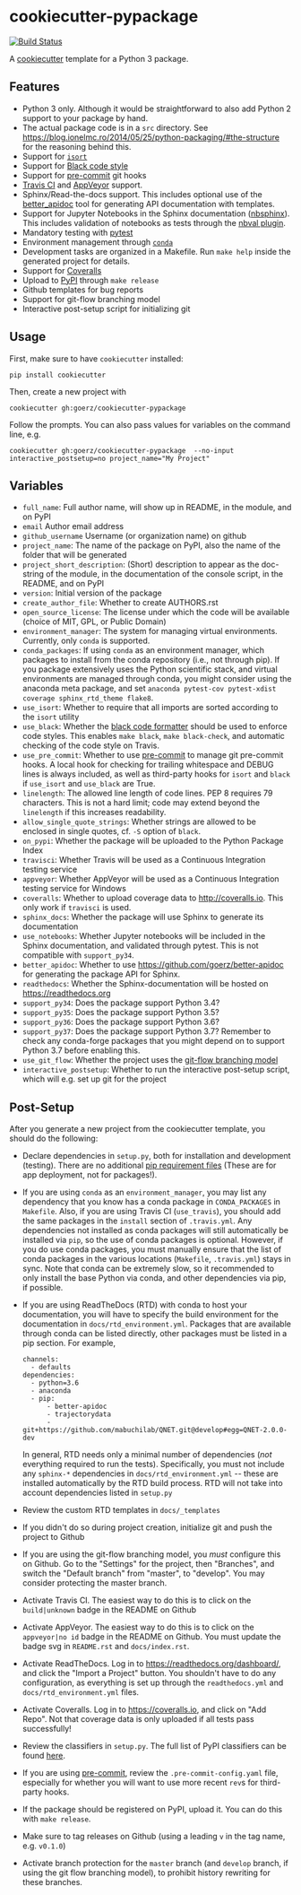 cookiecutter-pypackage
======================

[![Build Status](https://travis-ci.org/goerz/cookiecutter-pypackage.svg?branch=master)](https://travis-ci.org/goerz/cookiecutter-pypackage)

A [cookiecutter][] template for a Python 3 package.

[cookiecutter]: https://github.com/audreyr/cookiecutter


Features
--------


* Python 3 only. Although it would be straightforward to also add Python 2 support to your package by hand.
* The actual package code is in a `src` directory. See <https://blog.ionelmc.ro/2014/05/25/python-packaging/#the-structure> for the reasoning behind this.
* Support for [`isort`](https://github.com/timothycrosley/isort#readme)
* Support for [Black code style](https://github.com/ambv/black#readme)
* Support for [pre-commit](https://pre-commit.com) git hooks
* [Travis CI](https://travis-ci.org) and [AppVeyor](http://appveyor.com) support.
* Sphinx/Read-the-docs support. This includes optional use of the [better_apidoc](https://github.com/goerz/better-apidoc) tool for generating API documentation with templates.
* Support for Jupyter Notebooks in the Sphinx documentation ([nbsphinx](https://nbsphinx.readthedocs.io/en/latest/)). This includes validation of notebooks as tests through the [nbval plugin](https://nbval.readthedocs.io/en/latest/).
* Mandatory testing with [pytest](https://docs.pytest.org)
* Environment management through [`conda`](https://conda.io/docs/)
* Development tasks are organized in a Makefile. Run `make help` inside the generated project for details.
* Support for [Coveralls](http://coveralls.io)
* Upload to [PyPI](https://pypi.org) through `make release`
* Github templates for bug reports
* Support for git-flow branching model
* Interactive post-setup script for initializing git


Usage
-----

First, make sure to have `cookiecutter` installed:

    pip install cookiecutter

Then, create a new project with

    cookiecutter gh:goerz/cookiecutter-pypackage

Follow the prompts. You can also pass values for variables on the command line, e.g.

    cookiecutter gh:goerz/cookiecutter-pypackage  --no-input interactive_postsetup=no project_name="My Project"


Variables
---------

* `full_name`: Full author name, will show up in README, in the module, and on PyPI
* `email` Author email address
* `github_username` Username (or organization name) on github
* `project_name`: The name of the package on PyPI, also the name of the folder that will be generated
* `project_short_description`: (Short) description to appear as the doc-string of the module, in the documentation of the console script, in the README, and on PyPI
* `version`: Initial version of the package
* `create_author_file`: Whether to create AUTHORS.rst
* `open_source_license`: The license under which the code will be available (choice of MIT, GPL, or Public Domain)
* `environment_manager`: The system for managing virtual environments. Currently, only `conda` is supported.
* `conda_packages`: If using `conda` as an environment manager, which packages to install from the conda repository (i.e., not through pip). If you package extensively uses the Python scientific stack, and virtual environments are managed through conda, you might consider using the anaconda meta package, and set `anaconda pytest-cov pytest-xdist coverage sphinx_rtd_theme flake8`.
* `use_isort`: Whether to require that all imports are sorted according to the `isort` utility
* `use_black`: Whether the [black code formatter](https://github.com/ambv/black) should be used to enforce code styles. This enables `make black`, `make black-check`, and automatic checking of the code style on Travis.
* `use_pre_commit`: Whether to use [pre-commit](https://pre-commit.com) to manage git pre-commit hooks. A local hook for checking for trailing whitespace and DEBUG lines is always included, as well as third-party hooks for `isort` and `black` if `use_isort` and `use_black` are True.
* `linelength`: The allowed line length of code lines. PEP 8 requires 79 characters. This is not a hard limit; code may extend beyond the `linelength` if this increases readability.
* `allow_single_quote_strings`: Whether strings are allowed to be enclosed in single quotes, cf. `-S` option of `black`.
* `on_pypi`: Whether the package will be uploaded to the Python Package Index
* `travisci`: Whether Travis will be used as a Continuous Integration testing service
* `appveyor`: Whether AppVeyor will be used as a Continuous Integration testing service for Windows
* `coveralls`: Whether to upload coverage data to <http://coveralls.io>. This only work if `travisci` is used.
* `sphinx_docs`: Whether the package will use Sphinx to generate its documentation
* `use_notebooks`: Whether Jupyter notebooks will be included in the Sphinx documentation, and validated through pytest. This is not compatible with `support_py34`.
* `better_apidoc`: Whether to use <https://github.com/goerz/better-apidoc> for generating the package API for Sphinx.
* `readthedocs`: Whether the Sphinx-documentation will be hosted on <https://readthedocs.org>
* `support_py34`: Does the package support Python 3.4?
* `support_py35`: Does the package support Python 3.5?
* `support_py36`: Does the package support Python 3.6?
* `support_py37`: Does the package support Python 3.7? Remember to check any conda-forge packages that you might depend on to support Python 3.7 before enabling this.
* `use_git_flow`: Whether the project uses the [git-flow branching model](https://github.com/nvie/gitflow#git-flow)
* `interactive_postsetup`: Whether to run the interactive post-setup script, which will e.g. set up git for the project


Post-Setup
----------

After you generate a new project from the cookiecutter template, you should do the following:

*   Declare dependencies in `setup.py`, both for installation and development (testing).  There are no additional [pip requirement files](https://pip.pypa.io/en/stable/user_guide/#requirements-files) (These are for app deployment, not for packages!).

*   If you are using `conda` as an `environment_manager`, you may list any dependency that you know has a conda package in `CONDA_PACKAGES` in `Makefile`. Also, if you are using Travis CI (`use_travis`), you should add the same packages in the `install` section of `.travis.yml`. Any dependencies not installed as conda packages will still automatically be installed via `pip`, so the use of conda packages is optional. However, if you do use conda packages, you must manually ensure that the list of conda packages in the various locations (`Makefile`, `.travis.yml`) stays in sync. Note that conda can be extremely slow, so it recommended to only install the base Python via conda, and other dependencies via pip, if possible.

*   If you are using ReadTheDocs (RTD) with conda to host your documentation, you will have to specify the build environment for the documentation in `docs/rtd_environment.yml`.  Packages that are available through conda can be listed directly, other packages must be listed in a pip section. For example,

        channels:
          - defaults
        dependencies:
          - python=3.6
          - anaconda
          - pip:
              - better-apidoc
              - trajectorydata
              - git+https://github.com/mabuchilab/QNET.git@develop#egg=QNET-2.0.0-dev

    In general, RTD needs only a minimal number of dependencies (*not* everything required to run the tests). Specifically, you must not include any `sphinx-*` dependencies in `docs/rtd_environment.yml` -- these are installed automatically by the RTD build process. RTD will not take into account dependencies listed in `setup.py`

*   Review the custom RTD templates in `docs/_templates`

*   If you didn't do so during project creation, initialize git and push the project to Github

*   If you are using the git-flow branching model, you *must* configure this on Github. Go to the "Settings" for the project, then "Branches", and switch the "Default branch" from "master", to "develop". You may consider protecting the master branch.

*   Activate Travis CI. The easiest way to do this is to click on the `build|unknown` badge in the README on Github

*   Activate AppVeyor. The easiest way to do this is to click on the `appveyor|no id` badge in the README on Github. You must update the badge svg in `README.rst` and `docs/index.rst`.

*   Activate ReadTheDocs. Log in to <https://readthedocs.org/dashboard/>, and click the "Import a Project" button. You shouldn't have to do any configuration, as everything is set up through the `readthedocs.yml` and `docs/rtd_environment.yml` files.

*   Activate Coveralls. Log in to <https://coveralls.io>, and click on "Add Repo". Not that coverage data is only uploaded if all tests pass successfully!

*   Review the classifiers in `setup.py`. The full list of PyPI classifiers can be found [here](https://pypi.python.org/pypi?:action=list_classifiers).

*   If you are using [pre-commit](https://pre-commit.com), review the `.pre-commit-config.yaml` file, especially for whether you will want to use more recent `rev`s for third-party hooks.

*   If the package should be registered on PyPI, upload it. You can do this with `make release`.

*   Make sure to tag releases on Github (using a leading `v` in the tag name, e.g. `v0.1.0`)

* Activate branch protection for the `master` branch (and `develop` branch, if using the git flow branching model), to prohibit history rewriting for these branches.
